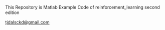 This Repository is Matlab Example Code of reinforcement_learning second edition

tjdalsckd@gmail.com
